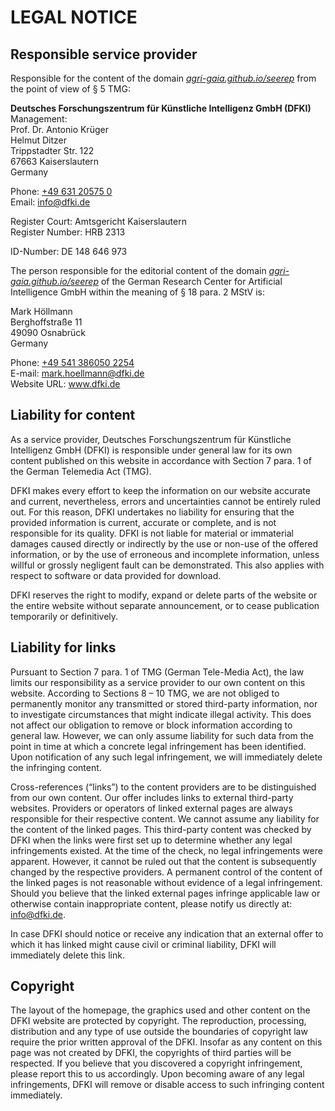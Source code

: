 # LEGAL NOTICE

## Responsible service provider

Responsible for the content of the domain *[agri-gaia.github.io/seerep](agri-gaia.github.io/seerep/)* from the point of
view of § 5 TMG:

**Deutsches Forschungszentrum für Künstliche Intelligenz GmbH (DFKI)**</br>
Management:<br>
Prof. Dr. Antonio Krüger<br>
Helmut Ditzer<br>
Trippstadter Str. 122<br>
67663 Kaiserslautern<br>
Germany

Phone: [+49 631 20575 0](tel:+49631205750)<br>
Email: [info@dfki.de](mailto:info@dfki.de)

Register Court: Amtsgericht Kaiserslautern<br>
Register Number: HRB 2313

ID-Number: DE 148 646 973

The person responsible for the editorial content of the domain *[agri-gaia.github.io/seerep](agri-gaia.github.io/seerep/)*
of the German Research Center for Artificial Intelligence GmbH within the meaning of § 18 para. 2 MStV is:

Mark Höllmann<br>
Berghoffstraße 11<br>
49090 Osnabrück<br>
Germany<br>

Phone: [+49 541 386050 2254](tel:+495413860502254)<br>
E-mail: [mark.hoellmann@dfki.de](mailto:mark.hoellmann@dfki.de)<br>
Website URL: www.dfki.de

## Liability for content

As a service provider, Deutsches Forschungszentrum für Künstliche Intelligenz GmbH (DFKI) is responsible under general
law for its own content published on this website in accordance with Section 7 para. 1 of the German Telemedia Act (TMG).

DFKI makes every effort to keep the information on our website accurate and current, nevertheless, errors and
uncertainties cannot be entirely ruled out. For this reason, DFKI undertakes no liability for ensuring that the provided
information is current, accurate or complete, and is not responsible for its quality. DFKI is not liable for material or
immaterial damages caused directly or indirectly by the use or non-use of the offered information, or by the use of
erroneous and incomplete information, unless willful or grossly negligent fault can be demonstrated. This also applies
with respect to software or data provided for download.

DFKI reserves the right to modify, expand or delete parts of the website or the entire website without separate
announcement, or to cease publication temporarily or definitively.

## Liability for links

Pursuant to Section 7 para. 1 of TMG (German Tele-Media Act), the law limits our responsibility as a service provider
to our own content on this website. According to Sections 8 – 10 TMG, we are not obliged to permanently monitor any
transmitted or stored third-party information, nor to investigate circumstances that might indicate illegal activity.
This does not affect our obligation to remove or block information according to general law. However, we can only assume
liability for such data from the point in time at which a concrete legal infringement has been identified. Upon
notification of any such legal infringement, we will immediately delete the infringing content.

Cross-references (“links”) to the content providers are to be distinguished from our own content. Our offer includes
links to external third-party websites. Providers or operators of linked external pages are always responsible for their
respective content. We cannot assume any liability for the content of the linked pages. This third-party content was
checked by DFKI when the links were first set up to determine whether any legal infringements existed. At the time of
the check, no legal infringements were apparent. However, it cannot be ruled out that the content is subsequently
changed by the respective providers. A permanent control of the content of the linked pages is not reasonable without
evidence of a legal infringement. Should you believe that the linked external pages infringe applicable law or otherwise
contain inappropriate content, please notify us directly at: info@dfki.de.

In case DFKI should notice or receive any indication that an external offer to which it has linked might cause civil or
criminal liability, DFKI will immediately delete this link.

## Copyright

The layout of the homepage, the graphics used and other content on the DFKI website are protected by copyright. The
reproduction, processing, distribution and any type of use outside the boundaries of copyright law require the prior
written approval of the DFKI. Insofar as any content on this page was not created by DFKI, the copyrights of third
parties will be respected. If you believe that you discovered a copyright infringement, please report this to us
accordingly. Upon becoming aware of any legal infringements, DFKI will remove or disable access to such infringing
content immediately.
